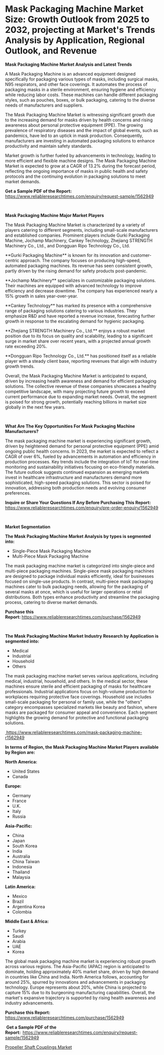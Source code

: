 <p><h1>Mask Packaging Machine Market Size: Growth Outlook from 2025 to 2032, projecting at Market's Trends Analysis by Application, Regional Outlook, and Revenue</h1></p><p><strong>Mask Packaging Machine Market Analysis and Latest Trends</strong></p>
<p><p>A Mask Packaging Machine is an advanced equipment designed specifically for packaging various types of masks, including surgical masks, N95 respirators, and other face coverings. It automates the process of packaging masks in a sterile environment, ensuring hygiene and efficiency while reducing labor costs. These machines can handle different packaging styles, such as pouches, boxes, or bulk packaging, catering to the diverse needs of manufacturers and suppliers.</p><p>The Mask Packaging Machine Market is witnessing significant growth due to the increasing demand for masks driven by health concerns and rising awareness about personal protective equipment (PPE). The growing prevalence of respiratory diseases and the impact of global events, such as pandemics, have led to an uptick in mask production. Consequently, manufacturers are investing in automated packaging solutions to enhance productivity and maintain safety standards. </p><p>Market growth is further fueled by advancements in technology, leading to more efficient and flexible machine designs. The Mask Packaging Machine Market is expected to grow at a CAGR of 13.2% during the forecast period, reflecting the ongoing importance of masks in public health and safety protocols and the continuing evolution in packaging solutions to meet market demands.</p></p>
<p><strong>Get a Sample PDF of the Report:&nbsp;</strong> <a href="https://www.reliableresearchtimes.com/enquiry/request-sample/1562949?utm_campaign=2934&utm_medium=2&utm_source=Github&utm_content=ia&utm_term=11042025&utm_id=mask-packaging-machine">https://www.reliableresearchtimes.com/enquiry/request-sample/1562949</a></p>
<p>&nbsp;</p>
<p><strong>Mask Packaging Machine Major Market Players</strong></p>
<p><p>The Mask Packaging Machine Market is characterized by a variety of players catering to different segments, including small-scale manufacturers and established companies. Prominent players include Gurki Packaging Machine, Jochamp Machinery, Cankey Technology, Zhejiang STRENGTH Machinery Co., Ltd., and Dongguan Ripo Technology Co., Ltd.</p><p>**Gurki Packaging Machine** is known for its innovation and customer-centric approach. The company focuses on producing high-speed, automated packaging machines. Its revenue has seen consistent growth, partly driven by the rising demand for safety products post-pandemic.</p><p>**Jochamp Machinery** specializes in customizable packaging solutions. Their machines are equipped with advanced technology to improve efficiency and decrease downtime. The company has experienced nearly a 15% growth in sales year-over-year.</p><p>**Cankey Technology** has marked its presence with a comprehensive range of packaging solutions catering to various industries. They emphasize R&D and have reported a revenue increase, forecasting further growth in response to the escalating demand for hygienic packaging.</p><p>**Zhejiang STRENGTH Machinery Co., Ltd.** enjoys a robust market position due to its focus on quality and scalability, leading to a significant surge in market share over recent years, with a projected annual growth rate exceeding 20%.</p><p>**Dongguan Ripo Technology Co., Ltd.** has positioned itself as a reliable player with a steady client base, reporting revenues that align with industry growth trends. </p><p>Overall, the Mask Packaging Machine Market is anticipated to expand, driven by increasing health awareness and demand for efficient packaging solutions. The collective revenue of these companies showcases a healthy competitive landscape, with many projecting future growth to exceed current performance due to expanding market needs. Overall, the segment is poised for strong growth, potentially reaching billions in market size globally in the next few years.</p></p>
<p>&nbsp;</p>
<p><strong>What Are The Key Opportunities For Mask Packaging Machine Manufacturers?</strong></p>
<p><p>The mask packaging machine market is experiencing significant growth, driven by heightened demand for personal protective equipment (PPE) amid ongoing public health concerns. In 2023, the market is expected to reflect a CAGR of over 6%, fueled by advancements in automation and efficiency in production processes. Key trends include the integration of IoT for real-time monitoring and sustainability initiatives focusing on eco-friendly materials. The future outlook suggests continued expansion as emerging markets invest in healthcare infrastructure and manufacturers demand more sophisticated, high-speed packaging solutions. This sector is poised for innovation, addressing both production needs and evolving consumer preferences.</p></p>
<p><strong>Inquire or Share Your Questions If Any Before Purchasing This Report:</strong> <a href="https://www.reliableresearchtimes.com/enquiry/pre-order-enquiry/1562949?utm_campaign=2934&utm_medium=2&utm_source=Github&utm_content=ia&utm_term=11042025&utm_id=mask-packaging-machine">https://www.reliableresearchtimes.com/enquiry/pre-order-enquiry/1562949</a></p>
<p>&nbsp;</p>
<p><strong>Market Segmentation</strong></p>
<p><strong>The Mask Packaging Machine Market Analysis by types is segmented into:</strong></p>
<p><ul><li>Single-Piece Mask Packaging Machine</li><li>Multi-Piece Mask Packaging Machine</li></ul></p>
<p><p>The mask packaging machine market is categorized into single-piece and multi-piece packaging machines. Single-piece mask packaging machines are designed to package individual masks efficiently, ideal for businesses focused on single-use products. In contrast, multi-piece mask packaging machines cater to bulk packaging needs, allowing for the packaging of several masks at once, which is useful for larger operations or retail distributions. Both types enhance productivity and streamline the packaging process, catering to diverse market demands.</p></p>
<p><strong>Purchase this Report:&nbsp;</strong><a href="https://www.reliableresearchtimes.com/purchase/1562949?utm_campaign=2934&utm_medium=2&utm_source=Github&utm_content=ia&utm_term=11042025&utm_id=mask-packaging-machine">https://www.reliableresearchtimes.com/purchase/1562949</a></p>
<p>&nbsp;</p>
<p><strong>The Mask Packaging Machine Market Industry Research by Application is segmented into:</strong></p>
<p><ul><li>Medical</li><li>Industrial</li><li>Household</li><li>Others</li></ul></p>
<p><p>The mask packaging machine market serves various applications, including medical, industrial, household, and others. In the medical sector, these machines ensure sterile and efficient packaging of masks for healthcare professionals. Industrial applications focus on high-volume production for workplaces requiring protective face coverings. Household use includes small-scale packaging for personal or family use, while the "others" category encompasses specialized markets like beauty and fashion, where masks are packaged for consumer appeal and convenience. Each segment highlights the growing demand for protective and functional packaging solutions.</p></p>
<p><a href="https://www.reliableresearchtimes.com/mask-packaging-machine-r1562949?utm_campaign=2934&utm_medium=2&utm_source=Github&utm_content=ia&utm_term=11042025&utm_id=mask-packaging-machine">&nbsp;https://www.reliableresearchtimes.com/mask-packaging-machine-r1562949</a></p>
<p><strong>In terms of Region, the Mask Packaging Machine Market Players available by Region are:</strong></p>
<p>
    <p> <strong> North America: </strong>
        <ul>
            <li>United States</li>
            <li>Canada</li>
        </ul>
        </p> 
    <p> <strong> Europe: </strong>
        <ul>
            <li>Germany</li>
            <li>France</li>
            <li>U.K.</li>
            <li>Italy</li>
            <li>Russia</li>
        </ul>
        </p> 
    <p> <strong> Asia-Pacific: </strong>
        <ul>
            <li>China</li>
            <li>Japan</li>
            <li>South Korea</li>
            <li>India</li>
            <li>Australia</li>
            <li>China Taiwan</li>
            <li>Indonesia</li>
            <li>Thailand</li>
            <li>Malaysia</li>
        </ul>
        </p> 
    <p> <strong> Latin America: </strong>
        <ul>
            <li>Mexico</li>
            <li>Brazil</li>
            <li>Argentina Korea</li>
            <li>Colombia</li>
        </ul>
        </p> 
    <p> <strong> Middle East & Africa: </strong>
        <ul>
            <li>Turkey</li>
            <li>Saudi</li>
            <li>Arabia</li>
            <li>UAE</li>
            <li>Korea</li>
        </ul>
    </p>
    </p>
<p><p>The global mask packaging machine market is experiencing robust growth across various regions. The Asia-Pacific (APAC) region is anticipated to dominate, holding approximately 40% market share, driven by high demand in countries like China and India. North America follows, accounting for around 25%, spurred by innovations and advancements in packaging technology. Europe represents about 20%, while China is projected to capture 15% due to its burgeoning manufacturing capabilities. Overall, the market's expansive trajectory is supported by rising health awareness and industry advancements.</p></p>
<p><strong>Purchase this Report: </strong><a href="https://www.reliableresearchtimes.com/purchase/1562949?utm_campaign=2934&utm_medium=2&utm_source=Github&utm_content=ia&utm_term=11042025&utm_id=mask-packaging-machine">https://www.reliableresearchtimes.com/purchase/1562949</a></p>
<p>&nbsp;<strong>Get a Sample PDF of the Report:&nbsp;&nbsp;</strong><a href="https://www.reliableresearchtimes.com/enquiry/request-sample/1562949?utm_campaign=2934&utm_medium=2&utm_source=Github&utm_content=ia&utm_term=11042025&utm_id=mask-packaging-machine">https://www.reliableresearchtimes.com/enquiry/request-sample/1562949</a></p>
<p><strong></strong></p>
<p><p><a href="https://github.com/dovbusmrking/Market-Research-Report-List-1/blob/main/propeller-shaft-couplings-market.md?utm_campaign=2934&utm_medium=2&utm_source=Github&utm_content=ia&utm_term=11042025&utm_id=mask-packaging-machine">Propeller Shaft Couplings Market</a></p></p>